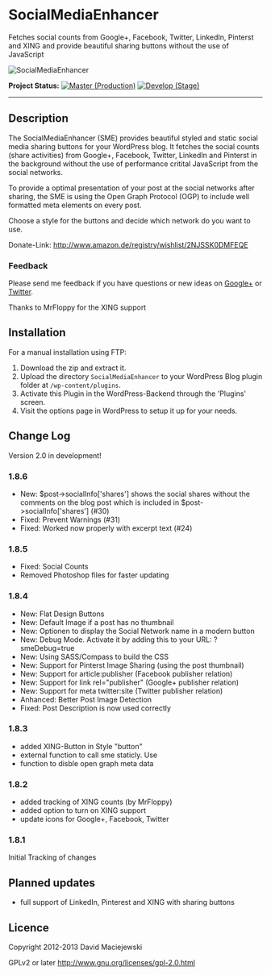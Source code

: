 # SocialMediaEnhancer

Fetches social counts from Google+, Facebook, Twitter, LinkedIn, Pinterst and XING and provide beautiful sharing buttons without the use of JavaScript

![SocialMediaEnhancer](SocialMediaEnhancer/assets/images/smeDefault.png "SocialMediaEnhancer")

**Project Status:**
[![Master (Production)](https://travis-ci.org/macx/SocialMediaEnhancer.png?branch=master)](https://travis-ci.org/macx/SocialMediaEnhancer)
[![Develop (Stage)](https://travis-ci.org/macx/SocialMediaEnhancer.png?branch=experimental)](https://travis-ci.org/macx/SocialMediaEnhancer)

***

## Description

The SocialMediaEnhancer (SME) provides beautiful styled and static social media sharing buttons for your WordPress blog. It fetches the social counts
(share activities) from Google+, Facebook, Twitter, LinkedIn and Pinterst in the background without the use of performance critital JavaScript
from the social networks.

To provide a optimal presentation of your post at the social networks after sharing, the SME is using the Open Graph Protocol (OGP) to include
well formatted meta elements on every post.

Choose a style for the buttons and decide which network do you want to use.

Donate-Link: <http://www.amazon.de/registry/wishlist/2NJSSK0DMFEQE>

### Feedback

Please send me feedback if you have questions or new ideas on [Google+](https://plus.google.com/102458928073783517690?rel=author) or [Twitter](https://twitter.com/macx).

Thanks to MrFloppy for the XING support

## Installation

For a manual installation using FTP:

1. Download the zip and extract it.
2. Upload the directory `SocialMediaEnhancer` to your WordPress Blog plugin folder at `/wp-content/plugins`.
3. Activate this Plugin in the WordPress-Backend through the 'Plugins' screen.
4. Visit the options page in WordPress to setup it up for your needs.

## Change Log

Version 2.0 in development!

### 1.8.6

- New: $post->socialInfo['shares'] shows the social shares without the comments on the blog post which is included in $post->socialInfo['shares'] (#30)
- Fixed: Prevent Warnings (#31)
- Fixed: Worked now properly with excerpt text (#24)

### 1.8.5

- Fixed: Social Counts
- Removed Photoshop files for faster updating

### 1.8.4

- New: Flat Design Buttons
- New: Default Image if a post has no thumbnail
- New: Optionen to display the Social Network name in a modern button
- New: Debug Mode. Activate it by adding this to your URL: ?smeDebug=true
- New: Using SASS/Compass to build the CSS
- New: Support for Pinterst Image Sharing (using the post thumbnail)
- New: Support for article:publisher (Facebook publisher relation)
- New: Support for link rel="publisher" (Google+ publisher relation)
- New: Support for meta twitter:site (Twitter publisher relation)
- Anhanced: Better Post Image Detection
- Fixed: Post Description is now used correctly

### 1.8.3

- added XING-Button in Style "button"
- external function to call sme staticly. Use <?php echo smeButtons(get_the_ID()); ?>
- function to disble open graph meta data

### 1.8.2

- added tracking of XING counts (by MrFloppy)
- added option to turn on XING support
- update icons for Google+, Facebook, Twitter

### 1.8.1

Initial Tracking of changes

## Planned updates

- full support of LinkedIn, Pinterest and XING with sharing buttons

## Licence

Copyright 2012-2013 David Maciejewski

GPLv2 or later <http://www.gnu.org/licenses/gpl-2.0.html>
